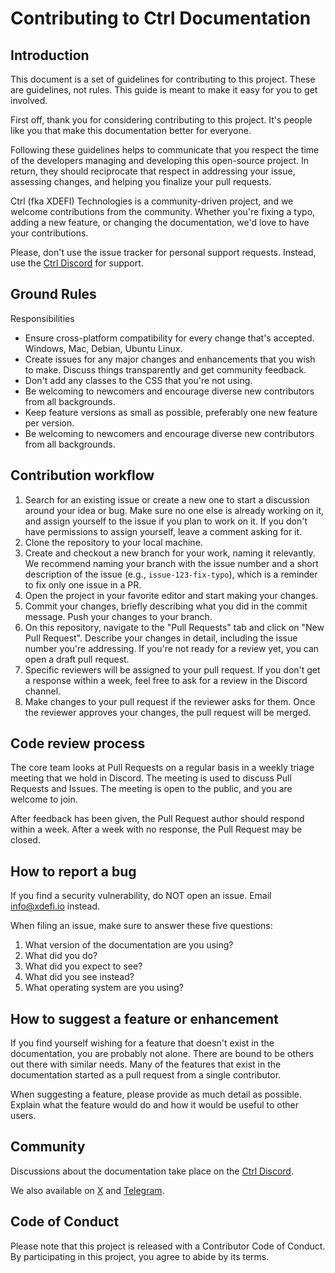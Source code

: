 # Contributing to Ctrl Documentation

## Introduction

This document is a set of guidelines for contributing to this project. These are guidelines, not rules. This guide is meant to make it easy for you to get involved.

First off, thank you for considering contributing to this project. It's people like you that make this documentation better for everyone.

Following these guidelines helps to communicate that you respect the time of the developers managing and developing this open-source project. In return, they should reciprocate that respect in addressing your issue, assessing changes, and helping you finalize your pull requests.

Ctrl (fka XDEFI) Technologies is a community-driven project, and we welcome contributions from the community. Whether you're fixing a typo, adding a new feature, or changing the documentation, we'd love to have your contributions.

Please, don't use the issue tracker for personal support requests. Instead, use the [Ctrl Discord](https://discord.gg/xdefi) for support.

## Ground Rules

Responsibilities

- Ensure cross-platform compatibility for every change that's accepted. Windows, Mac, Debian, Ubuntu Linux.
- Create issues for any major changes and enhancements that you wish to make. Discuss things transparently and get community feedback.
- Don't add any classes to the CSS that you're not using.
- Be welcoming to newcomers and encourage diverse new contributors from all backgrounds.
- Keep feature versions as small as possible, preferably one new feature per version.
- Be welcoming to newcomers and encourage diverse new contributors from all backgrounds.

## Contribution workflow

1. Search for an existing issue or create a new one to start a discussion around your idea or bug. Make sure no one else is already working on it, and assign yourself to the issue if you plan to work on it. If you don't have permissions to assign yourself, leave a comment asking for it.
2. Clone the repository to your local machine.
3. Create and checkout a new branch for your work, naming it relevantly. We recommend naming your branch with the issue number and a short description of the issue (e.g., `issue-123-fix-typo`), which is a reminder to fix only one issue in a PR.
4. Open the project in your favorite editor and start making your changes.
5. Commit your changes, briefly describing what you did in the commit message. Push your changes to your branch.
6. On this repository, navigate to the "Pull Requests" tab and click on "New Pull Request". Describe your changes in detail, including the issue number you're addressing. If you're not ready for a review yet, you can open a draft pull request.
7. Specific reviewers will be assigned to your pull request. If you don't get a response within a week, feel free to ask for a review in the Discord channel.
8. Make changes to your pull request if the reviewer asks for them. Once the reviewer approves your changes, the pull request will be merged.

## Code review process

The core team looks at Pull Requests on a regular basis in a weekly triage meeting that we hold in Discord. The meeting is used to discuss Pull Requests and Issues. The meeting is open to the public, and you are welcome to join.

After feedback has been given, the Pull Request author should respond within a week. After a week with no response, the Pull Request may be closed.

## How to report a bug

If you find a security vulnerability, do NOT open an issue. Email [info@xdefi.io](mailto:info@xdefi.io) instead.

When filing an issue, make sure to answer these five questions:

1. What version of the documentation are you using?
2. What did you do?
3. What did you expect to see?
4. What did you see instead?
5. What operating system are you using?

## How to suggest a feature or enhancement

If you find yourself wishing for a feature that doesn't exist in the documentation, you are probably not alone. There are bound to be others out there with similar needs. Many of the features that exist in the documentation started as a pull request from a single contributor.

When suggesting a feature, please provide as much detail as possible. Explain what the feature would do and how it would be useful to other users.

## Community

Discussions about the documentation take place on the [Ctrl Discord](https://discord.gg/xdefi).

We also available on [X](https://x.com/ctrl_wallet) and [Telegram](https://t.me/xdefi_announcements).

## Code of Conduct

Please note that this project is released with a Contributor Code of Conduct. By participating in this project, you agree to abide by its terms.
